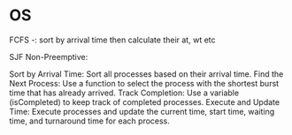 # OS
FCFS -:
  sort by arrival time 
  then calculate their at, wt etc

SJF Non-Preemptive:

Sort by Arrival Time: Sort all processes based on their arrival time.
Find the Next Process: Use a function to select the process with the shortest burst time that has already arrived.
Track Completion: Use a variable (isCompleted) to keep track of completed processes.
Execute and Update Time: Execute processes and update the current time, start time, waiting time, and turnaround time for each process.
